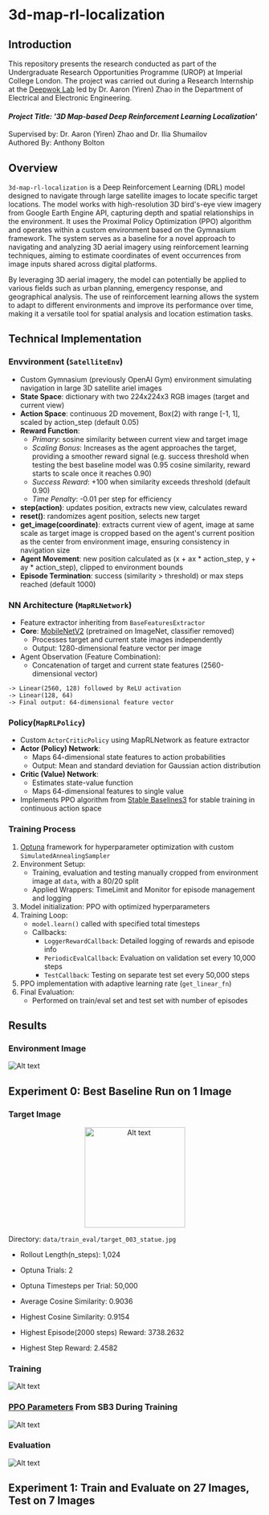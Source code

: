 # 3d-map-rl-localization

## Introduction

This repository presents the research conducted as part of the Undergraduate Research Opportunities Programme (UROP) at Imperial College London. The project was carried out during a Research Internship at the [Deepwok Lab](https://deepwok.github.io/) led by Dr. Aaron (Yiren) Zhao in the Department of Electrical and Electronic Engineering.

#### *Project Title: '3D Map-based Deep Reinforcement Learning Localization'*

Supervised by: Dr. Aaron (Yiren) Zhao and Dr. Ilia Shumailov\
Authored By: Anthony Bolton


## Overview
`3d-map-rl-localization` is a Deep Reinforcement Learning (DRL) model designed to navigate through large satellite images to locate specific target locations. The model works with high-resolution 3D bird's-eye view imagery from Google Earth Engine API, capturing depth and spatial relationships in the environment. It uses the Proximal Policy Optimization (PPO) algorithm and operates within a custom environment based on the Gymnasium framework. The system serves as a baseline for a novel approach to navigating and analyzing 3D aerial imagery using reinforcement learning techniques, aiming to estimate coordinates of event occurrences from image inputs shared across digital platforms.

 By leveraging 3D aerial imagery, the model can potentially be applied to various fields such as urban planning, emergency response, and geographical analysis. The use of reinforcement learning allows the system to adapt to different environments and improve its performance over time, making it a versatile tool for spatial analysis and location estimation tasks.

## Technical Implementation
### Envvironment (`SatelliteEnv`)
- Custom Gymnasium (previously OpenAI Gym) environment simulating navigation in large 3D satellite ariel images
- **State Space**: dictionary with two 224x224x3 RGB images (target and current view)
- **Action Space**: continuous 2D movement, Box(2) with range [-1, 1], scaled by action_step (default 0.05)
- **Reward Function**: 
    - *Primary*: sosine similarity between current view and target image
    - *Scaling Bonus*: Increases as the agent approaches the target, providing a smoother reward signal (e.g. success threshold when testing the best baseline model was 0.95 cosine similarity, reward starts to scale once it reaches 0.90)
    - *Success Reward*: +100 when similarity exceeds threshold (default 0.90)
    - *Time Penalty*: -0.01 per step for efficiency
- **step(action)**: updates position, extracts new view, calculates reward
- **reset()**: randomizes agent position, selects new target
- **get_image(coordinate)**: extracts current view of agent, image at same scale as target image is cropped based on the agent's current position as the center from environment image, ensuring consistency in navigation size
- **Agent Movement**: new position calculated as (x + ax * action_step, y + ay * action_step), clipped to environment bounds
- **Episode Termination**: success (similarity > threshold) or max steps reached (default 1000)

### NN Architecture (`MapRLNetwork`)
- Feature extractor inheriting from `BaseFeaturesExtractor`
- **Core**: [MobileNetV2](https://arxiv.org/abs/1801.04381) (pretrained on ImageNet, classifier removed)
    - Processes target and current state images independently
    - Output: 1280-dimensional feature vector per image
- Agent Observation (Feature Combination):
    - Concatenation of target and current state features (2560-dimensional vector)

```
-> Linear(2560, 128) followed by ReLU activation 
-> Linear(128, 64) 
-> Final output: 64-dimensional feature vector
```

### Policy(`MapRLPolicy`)
- Custom `ActorCriticPolicy` using MapRLNetwork as feature extractor
- **Actor (Policy) Network**:
    - Maps 64-dimensional state features to action probabilities
    - Output: Mean and standard deviation for Gaussian action distribution
- **Critic (Value) Network**:
    - Estimates state-value function
    - Maps 64-dimensional features to single value
- Implements PPO algorithm from [Stable Baselines3](https://stable-baselines3.readthedocs.io/en/master/modules/ppo.html) for stable training in continuous action space

### Training Process
1. [Optuna](https://optuna.org/) framework for hyperparameter optimization with custom `SimulatedAnnealingSampler`
2. Environment Setup:
    - Training, evaluation and testing manually cropped from environment image at `data`, with a 80/20 split
    - Applied Wrappers: TimeLimit and Monitor for episode management and logging
3. Model initialization: PPO with optimized hyperparameters
4. Training Loop:
    - `model.learn()` called with specified total timesteps
    - Callbacks:
        - `LoggerRewardCallback`: Detailed logging of rewards and episode info
        - `PeriodicEvalCallback`: Evaluation on validation set every 10,000 steps
        - `TestCallback`: Testing on separate test set every 50,000 steps
5. PPO implementation with adaptive learning rate (`get_linear_fn`)
6. Final Evaluation:
    - Performed on train/eval set and test set with number of episodes











## Results
### Environment Image
![Alt text](data/env/env_image_exibition_road.jpg
)
## Experiment 0: Best Baseline Run on 1 Image
### Target Image

<div align="center">
  <img src="data/train_eval/target_003_statue.jpg" alt="Alt text" width="200"/>
</div>

Directory: `data/train_eval/target_003_statue.jpg`

- Rollout Length(n_steps): 1,024
- Optuna Trials: 2
- Optuna Timesteps per Trial: 50,000


- Average Cosine Similarity: 0.9036
- Highest Cosine Similarity: 0.9154
- Highest Episode(2000 steps) Reward: 3738.2632
- Highest Step Reward: 2.4582

### Training
![Alt text](results/train1_100000steps/diagrams/baseline_cos_sim_and_reward.svg)

### [PPO Parameters]((https://stable-baselines3.readthedocs.io/en/master/modules/ppo.html#parameters)) From SB3 During Training

![Alt text](results/train1_100000steps/diagrams/baseline_sb3_PPO.png)

### Evaluation

![Alt text](results/train1_100000steps/diagrams/baseline_eval.png)


## Experiment 1: Train and Evaluate on 27 Images, Test on 7 Images



